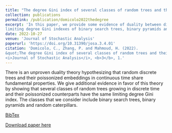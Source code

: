 ```yaml
---
title: "The degree Gini index of several classes of random trees and their poissonized counterparts---Evidence for duality"
collection: publications
permalink: /publication/domicolo2022thedegree
excerpt: 'In this paper, we provide some evidence of duality between discrete-time random trees and their poissonized counterparts. Specifically, we look into the
limiting degree Gini indexes of binary search trees, binary pyramids and random caterpillars.'
date: 2022-10-27
venue: 'Journal of Stochastic Analysis'
paperurl: 'https://doi.org/10.31390/josa.3.4.01'
citation: 'Domicolo, C., Zhang, P. and Mahmoud, H. (2022). 
&quot;The degree Gini index of several classes of random trees and their poissonized counterparts---Evidence for duality.&quot; 
<i>Journal of Stochastic Analysis</i>, <b>3</b>, 1.'
---
```

There is an unproven duality theory hypothesizing that random discrete trees and their poissonized embeddings in continuous time share fundamental properties. 
We give additional evidence in favor of this theory by showing that several classes of random trees growing in discrete time and
their poissonized counterparts have the same limiting degree Gini index. The classes that we consider include binary search trees, binary pyramids and
random caterpillars.

[BibTex](https://panpanzhang99299.github.io/files/zhang2022pagerank.bib)

[Download paper here](https://doi.org/10.1016/j.physa.2021.126438)
